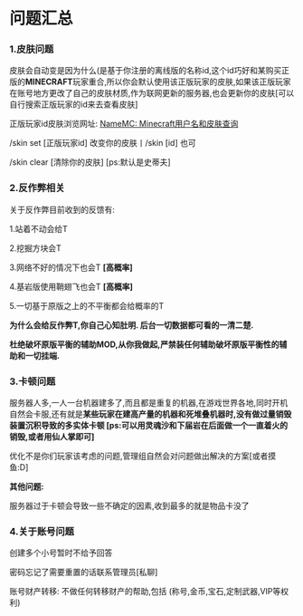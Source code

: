 # 问题汇总

### 1.皮肤问题

皮肤会自动变是因为什么(是基于你注册的离线版的名称id,这个id巧好和某购买正版的****MINECRAFT****玩家重合,所以你会默认使用该正版玩家的皮肤,如果该正版玩家在账号地方更改了自己的皮肤材质,作为联网更新的服务器,也会更新你的皮肤[可以自行搜索正版玩家的id来去查看皮肤]

正版玩家id皮肤浏览网址:    [NameMC: Minecraft用户名和皮肤查询](https://zh-cn.namemc.com/)

/skin set [正版玩家id] 改变你的皮肤丨/skin [id] 也可

/skin clear [清除你的皮肤]    [ps:默认是史蒂夫]

### 2.反作弊相关

关于反作弊目前收到的反馈有:

1.站着不动会给T

2.挖掘方块会T

3.网络不好的情况下也会T **[高概率]**

4.基岩版使用鞘翅飞也会T **[高概率]**

5.一切基于原版之上的不平衡都会给概率的T

**为什么会给反作弊T,你自己心知肚明. 后台一切数据都可看的一清二楚.** 

**杜绝破坏原版平衡的辅助MOD,从你我做起,严禁装任何辅助破坏原版平衡性的辅助和一切挂端.**

### 3.卡顿问题

服务器人多,一人一台机器建多了,而且都是重复的机器,在游戏世界各地,同时开机自然会卡服,还有就是**某些玩家在建高产量的机器和死堆叠机器时,没有做过量销毁装置沉积导致的多实体卡顿   [ps:可以用灵魂沙和下届岩在后面做一个一直着火的销毁,或者用仙人掌即可]**

优化不是你们玩家该考虑的问题,管理组自然会对问题做出解决的方案[或者摸鱼:D]

**其他问题:**

服务器过于卡顿会导致一些不确定的因素,收到最多的就是物品卡没了

### 4.关于账号问题

创建多个小号暂时不给予回答

密码忘记了需要重置的话联系管理员[私聊]

账号财产转移:  不做任何转移财产的帮助,包括 (称号,金币,宝石,定制武器,VIP等权利)